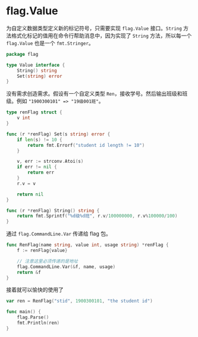 # flag.Value

为自定义数据类型定义新的标记符号，只需要实现 `flag.Value` 接口。`String` 方法格式化标记的值用在命令行帮助消息中，因为实现了 `String` 方法，所以每一个 `flag.Value` 也是一个 `fmt.Stringer`。

```go
package flag

type Value interface {
    String() string
    Set(string) error
}
```

没有需求创造需求。假设有一个自定义类型 `Ren`，接收学号。然后输出班级和班级。例如 `"1900300101" => "19级001班"`。 

```go
type renFlag struct {
	v int
}

func (r *renFlag) Set(s string) error {
	if len(s) != 10 {
		return fmt.Errorf("student id length != 10")
	}

	v, err := strconv.Atoi(s)
	if err != nil {
		return err
	}
	r.v = v

	return nil
}

func (r *renFlag) String() string {
	return fmt.Sprintf("%d级%d班", r.v/100000000, r.v%100000/100)
}
```

通过 `flag.CommandLine.Var` 传递给 flag 包。

```go
func RenFlag(name string, value int, usage string) *renFlag {
	f := renFlag{value}

    // 注意这里必须传递的是地址
	flag.CommandLine.Var(&f, name, usage)
	return &f
}
```

接着就可以愉快的使用了

```go
var ren = RenFlag("stid", 1900300101, "the student id")

func main() {
	flag.Parse()
	fmt.Println(ren)
}
```